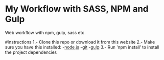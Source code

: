 # My Workflow with SASS, NPM and Gulp
Web workflow with npm, gulp, sass etc.

#instructions
1.- Clone this repo or download it from this website
2.- Make sure you have this installed:
	-[node.js](http://nodejs.org/)
	-[git](http://git-scm.com/)
	-[gulp](http://gulpjs.com/)
3.- Run 'npm install' to install the project dependencies	
